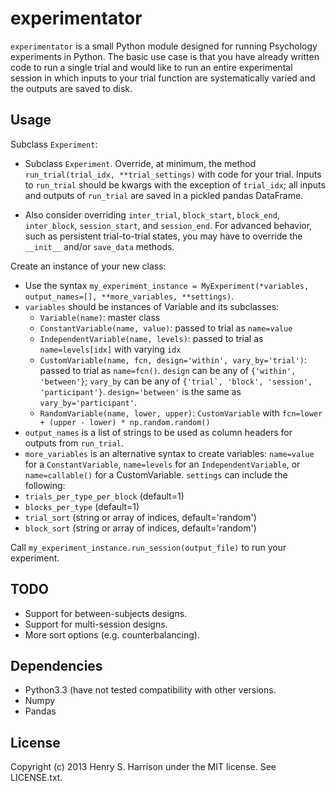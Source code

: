 experimentator
==============

``experimentator`` is a small Python module designed for running Psychology experiments in Python. The basic use case is that you have already written code to run a single trial and would like to run an entire experimental session in which inputs to your trial function are systematically varied and the outputs are saved to disk.

Usage
-----

Subclass ``Experiment``:

  * Subclass ``Experiment``. Override, at minimum, the method ``run_trial(trial_idx, **trial_settings)`` with code for your trial. Inputs to ``run_trial`` should be kwargs with the exception of ``trial_idx``; all inputs and outputs of ``run_trial`` are saved in a pickled pandas DataFrame.

  * Also consider overriding ``inter_trial``, ``block_start``, ``block_end``, ``inter_block``, ``session_start``, and ``session_end``. For advanced behavior, such as persistent trial-to-trial states, you may have to override the ``__init__`` and/or ``save_data`` methods.

Create an instance of your new class:

  * Use the syntax ``my_experiment_instance = MyExperiment(*variables, output_names=[], **more_variables, **settings)``.
  * ``variables`` should be instances of Variable and its subclasses:
      * ``Variable(name)``: master class
      * ``ConstantVariable(name, value)``: passed to trial as ``name=value``
      * ``IndependentVariable(name, levels)``: passed to trial as ``name=levels[idx]`` with varying ``idx``
      * ``CustomVariable(name, fcn, design='within', vary_by='trial')``: passed to trial as ``name=fcn()``. ``design`` can be any of ``{'within', 'between'}``; ``vary_by`` can be any of ``{'trial`, 'block', 'session', 'participant'}``. ``design='between'`` is the same as ``vary_by='participant'``.
      * ``RandomVariable(name, lower, upper)``: ``CustomVariable`` with ``fcn=lower + (upper - lower) * np.random.random()``
  * ``output_names`` is a list of strings to be used as column headers for outputs from ``run_trial``.
  * ``more_variables`` is an alternative syntax to create variables: ``name=value`` for a ``ConstantVariable``, ``name=levels`` for an ``IndependentVariable``, or ``name=callable()`` for a CustomVariable.
    ``settings`` can include the following:
  * ``trials_per_type_per_block`` (default=1)
  * ``blocks_per_type`` (default=1)
  * ``trial_sort`` (string or array of indices, default='random')
  * ``block_sort`` (string or array of indices, default='random')

Call ``my_experiment_instance.run_session(output_file)`` to run your experiment.

TODO
----

  * Support for between-subjects designs.
  * Support for multi-session designs.
  * More sort options (e.g. counterbalancing).

Dependencies
------------

  * Python3.3 (have not tested compatibility with other versions.
  * Numpy
  * Pandas

License
-------

Copyright (c) 2013 Henry S. Harrison under the MIT license. See LICENSE.txt.